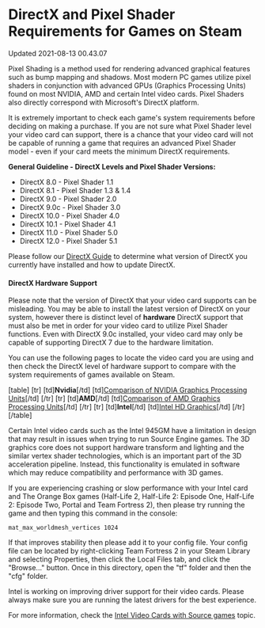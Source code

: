 # DirectX and Pixel Shader Requirements for Games on Steam
Updated 2021-08-13 00.43.07

Pixel Shading is a method used for rendering advanced graphical features such as bump mapping and shadows. Most modern PC games utilize pixel shaders in conjunction with advanced GPUs (Graphics Processing Units) found on most NVIDIA, AMD and certain Intel video cards. Pixel Shaders also directly correspond with Microsoft's DirectX platform.  
  
It is extremely important to check each game's system requirements before deciding on making a purchase. If you are not sure what Pixel Shader level your video card can support, there is a chance that your video card will not be capable of running a game that requires an advanced Pixel Shader model - even if your card meets the minimum DirectX requirements.  
  
**General Guideline - DirectX Levels and Pixel Shader Versions:**  

* DirectX 8.0 - Pixel Shader 1.1
* DirectX 8.1 - Pixel Shader 1.3 & 1.4
* DirectX 9.0 - Pixel Shader 2.0
* DirectX 9.0c - Pixel Shader 3.0
* DirectX 10.0 - Pixel Shader 4.0
* DirectX 10.1 - Pixel Shader 4.1
* DirectX 11.0 - Pixel Shader 5.0
* DirectX 12.0 - Pixel Shader 5.1

  
Please follow our [DirectX Guide](https://help.steampowered.com/en/faqs/view/4B27-B0DC-AC7D-3869) to determine what version of DirectX you currently have installed and how to update DirectX.  
  
#### DirectX Hardware Support
Please note that the version of DirectX that your video card supports can be misleading. You may be able to install the latest version of DirectX on your system, however there is distinct level of **hardware** DirectX support that must also be met in order for your video card to utilize Pixel Shader functions. Even with DirectX 9.0c installed, your video card may only be capable of supporting DirectX 7 due to the hardware limitation.  
  
You can use the following pages to locate the video card you are using and then check the DirectX level of hardware support to compare with the system requirements of games available on Steam.  
  
[table]                [tr]              [td]**Nvidia**[/td]              [td][Comparison of NVIDIA Graphics Processing Units](http://en.wikipedia.org/wiki/Comparison_of_NVIDIA_Graphics_Processing_Units)[/td]          [/tr]          [tr]              [td]**AMD**[/td]              [td][Comparison of AMD Graphics Processing Units](https://en.wikipedia.org/wiki/List_of_AMD_graphics_processing_units)[/td]          [/tr]          [tr]              [td]**Intel**[/td]              [td][Intel HD Graphics](https://en.wikipedia.org/wiki/Intel_Graphics_Technology)[/td]          [/tr]        [/table]  
  
Certain Intel video cards such as the Intel 945GM have a limitation in design that may result in issues when trying to run Source Engine games. The 3D graphics core does not support hardware transform and lighting and the similar vertex shader technologies, which is an important part of the 3D acceleration pipeline. Instead, this functionality is emulated in software which may reduce compatibility and performance with 3D games.  
  
If you are experiencing crashing or slow performance with your Intel card and The Orange Box games (Half-Life 2, Half-Life 2: Episode One, Half-Life 2: Episode Two, Portal and Team Fortress 2), then please try running the game and then typing this command in the console:  
  
`mat_max_worldmesh_vertices 1024`  
  
If that improves stability then please add it to your config file. Your config file can be located by right-clicking Team Fortress 2 in your Steam Library and selecting Properties, then click the Local Files tab, and click the "Browse..." button. Once in this directory, open the "tf" folder and then the "cfg" folder.  
  
Intel is working on improving driver support for their video cards. Please always make sure you are running the latest drivers for the best experience.  
  
For more information, check the [Intel Video Cards with Source games](https://help.steampowered.com/en/faqs/view/693A-35F5-00A7-D7F5) topic.